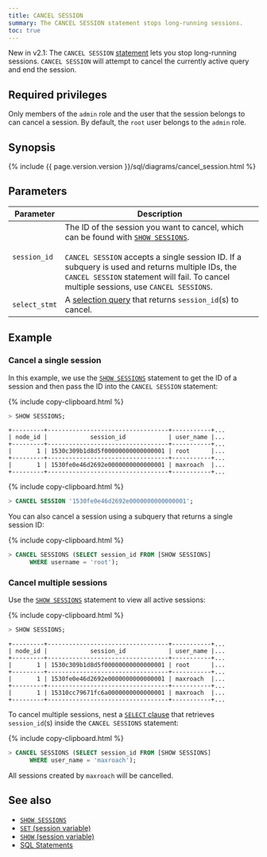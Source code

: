 ```yaml
---
title: CANCEL SESSION
summary: The CANCEL SESSION statement stops long-running sessions.
toc: true
---
```


<span class="version-tag">New in v2.1:</span> The `CANCEL SESSION` [statement](sql-statements.html) lets you stop long-running sessions. `CANCEL SESSION` will attempt to cancel the currently active query and end the session.


## Required privileges

Only members of the `admin` role and the user that the session belongs to can cancel a session. By default, the `root` user belongs to the `admin` role.

## Synopsis

<section>{%  include {{  page.version.version  }}/sql/diagrams/cancel_session.html %}</section>

## Parameters

Parameter | Description
----------|------------
`session_id` | The ID of the session you want to cancel, which can be found with [`SHOW SESSIONS`](show-sessions.html).<br><br>`CANCEL SESSION` accepts a single session ID. If a subquery is used and returns multiple IDs, the `CANCEL SESSION` statement will fail. To cancel multiple sessions, use `CANCEL SESSIONS`.
`select_stmt` | A [selection query](selection-queries.html) that returns `session_id`(s) to cancel.

## Example

### Cancel a single session

In this example, we use the [`SHOW SESSIONS`](show-sessions.html) statement to get the ID of a session and then pass the ID into the `CANCEL SESSION` statement:

{%  include copy-clipboard.html %}
~~~ sql
> SHOW SESSIONS;
~~~
~~~
+---------+----------------------------------+-----------+...
| node_id |            session_id            | user_name |...
+---------+----------------------------------+-----------+...
|       1 | 1530c309b1d8d5f00000000000000001 | root      |...
+---------+----------------------------------+-----------+...
|       1 | 1530fe0e46d2692e0000000000000001 | maxroach  |...
+---------+----------------------------------+-----------+...
~~~

{%  include copy-clipboard.html %}
~~~ sql
> CANCEL SESSION '1530fe0e46d2692e0000000000000001';
~~~

You can also cancel a session using a subquery that returns a single session ID:

{%  include copy-clipboard.html %}
~~~ sql
> CANCEL SESSIONS (SELECT session_id FROM [SHOW SESSIONS]
      WHERE username = 'root');
~~~

### Cancel multiple sessions

Use the [`SHOW SESSIONS`](show-sessions.html) statement to view all active sessions:

{%  include copy-clipboard.html %}
~~~ sql
> SHOW SESSIONS;
~~~
~~~
+---------+----------------------------------+-----------+...
| node_id |            session_id            | user_name |...
+---------+----------------------------------+-----------+...
|       1 | 1530c309b1d8d5f00000000000000001 | root      |...
+---------+----------------------------------+-----------+...
|       1 | 1530fe0e46d2692e0000000000000001 | maxroach  |...
+---------+----------------------------------+-----------+...
|       1 | 15310cc79671fc6a0000000000000001 | maxroach  |...
+---------+----------------------------------+-----------+...
~~~

To cancel multiple sessions, nest a [`SELECT` clause](select-clause.html) that retrieves `session_id`(s) inside the `CANCEL SESSIONS` statement:

{%  include copy-clipboard.html %}
~~~ sql
> CANCEL SESSIONS (SELECT session_id FROM [SHOW SESSIONS]
      WHERE user_name = 'maxroach');
~~~

All sessions created by `maxroach` will be cancelled.

## See also

- [`SHOW SESSIONS`](show-sessions.html)
- [`SET` (session variable)](set-vars.html)
- [`SHOW` (session variable)](show-vars.html)
- [SQL Statements](sql-statements.html)
